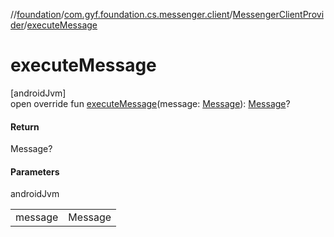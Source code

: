 //[foundation](../../../index.md)/[com.gyf.foundation.cs.messenger.client](../index.md)/[MessengerClientProvider](index.md)/[executeMessage](execute-message.md)

# executeMessage

[androidJvm]\
open override fun [executeMessage](execute-message.md)(message: [Message](https://developer.android.com/reference/kotlin/android/os/Message.html)): [Message](https://developer.android.com/reference/kotlin/android/os/Message.html)?

#### Return

Message?

#### Parameters

androidJvm

| | |
|---|---|
| message | Message |